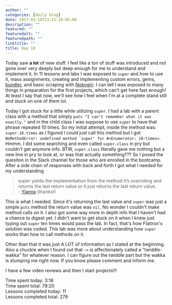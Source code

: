 ```yaml
---
author: ""
categories: [daily blog]
date: 2017-03-16T23:21:28-05:00
description: ""
featured: ""
featuredalt: ""
featuredpath: ""
linktitle: ""
title: Day 18
---
```


Today saw **a lot** of new stuff. I feel like a ton of stuff was introduced and not gone over very deeply but deep enough for me to understand and implement it. In 11 lessons and labs I was exposed to `super` and how to use it, mass assignments, creating and implementing custom errors, gems, [bundler][1], and basic scraping with [Nokogiri][2]. I can tell I was exposed to many things in preparation for the first projects, which can't get here fast enough! At least I say that now, we'll see how I feel when I'm at a complete stand still and stuck on one of them lol.

Today I got stuck for a little while utilizing `super`. I had a lab with a parent class with a method that simply `puts "I can't remember what it was exactly."` and in the child class I was suppose to use `super` to have that phrase repeated 10 times. So my initial attempt, inside the method was: `super.10.times` as I figured I could just call this method but I got ``NoMethodError: undefined method `super' for #<Enumerator: 10:times>``. Hmmm. I did some searching and even called `super.class` in pry but couldn't get anymore info. BTW, `super.class` literally gave me nothing but a new line in pry to look at, or was that actually something??? So I posed the quesiton in the Slack channel for those who are enrolled in the bootcamp. After a side chain of responses with back and forth I got what I needed for my understanding

>super yields the implementation from the method it’s overriding and returns the last return value or it just returns the last return value.  
\- [Yianna][3] (thanks!)

This is what I needed. Since it's returning the last value and `super` was just a simple `puts` method the return value was `nil`. No wonder I couldn't make method calls on it. I also got some way more in depth info that I haven't had a chance to digest yet. I didn't want to get stuck on it when I knew just typing out `super` ten times would pass the lab. In fact, that's how Flatiron's solution was coded. This lab was more about understanding how `super` works than how to call methods on it.

Other than that it was just A LOT of information as I stated at the beginning. Also a chuckle when I found out that `~>` is affectionately called a "twiddle-wakka" for whatever reason. I can figure out the twiddle part but the wakka is stumping me right now. If you know please comment and inform me.

I have a few video reviews and then I start projects!!!

Time spent today: 3:16  
Time spent total: 79:20  
Lessons completed today: 11  
Lessons completed total: 279

  [1]:https://bundler.io/
  [2]:http://www.nokogiri.org/
  [3]:https://github.com/genericlady